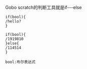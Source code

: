 Gobo scratch的判断工具就是if---else

~~~
if(bool){
/hello?
}

if(bool){
/1919810
}else{
/114514
}

bool:布尔表达式
~~~
